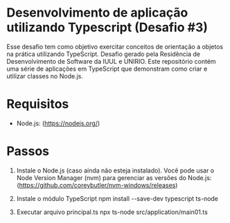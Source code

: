 # Desenvolvimento de aplicação utilizando Typescript (Desafio #3)
Esse desafio tem como objetivo exercitar conceitos de orientação a objetos na prática utilizando
TypeScript. Desafio gerado pela Residência de Desenvolvimento de Software da IUUL e UNIRIO.
Este repositório contém uma série de aplicações em TypeScript que demonstram como criar e utilizar classes no Node.js.

# Requisitos
- Node.js: (https://nodejs.org/)

# Passos
1. Instale o Node.js (caso ainda não esteja instalado).
Você pode usar o Node Version Manager (nvm) para gerenciar as versões do Node.js:
(https://github.com/coreybutler/nvm-windows/releases)

2. Instale o módulo TypeScript
npm install --save-dev typescript ts-node

3. Executar arquivo principal.ts
npx ts-node src/application/main01.ts

